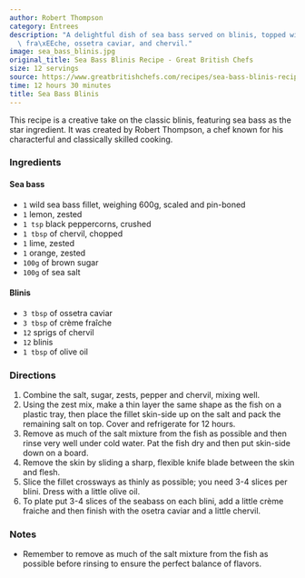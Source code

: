 ```yaml
---
author: Robert Thompson
category: Entrees
description: "A delightful dish of sea bass served on blinis, topped with cr\xE8me\
  \ fra\xEEche, ossetra caviar, and chervil."
image: sea_bass_blinis.jpg
original_title: Sea Bass Blinis Recipe - Great British Chefs
size: 12 servings
source: https://www.greatbritishchefs.com/recipes/sea-bass-blinis-recipe/print
time: 12 hours 30 minutes
title: Sea Bass Blinis
---
```


This recipe is a creative take on the classic blinis, featuring sea bass as the star ingredient. It was created by Robert Thompson, a chef known for his characterful and classically skilled cooking.

### Ingredients

#### Sea bass

* `1` wild sea bass fillet, weighing 600g, scaled and pin-boned
* `1` lemon, zested
* `1 tsp` black peppercorns, crushed
* `1 tbsp` of chervil, chopped
* `1` lime, zested
* `1` orange, zested
* `100g` of brown sugar
* `100g` of sea salt

#### Blinis

* `3 tbsp` of ossetra caviar
* `3 tbsp` of crème fraîche
* `12` sprigs of chervil
* `12` blinis
* `1 tbsp` of olive oil

### Directions

1. Combine the salt, sugar, zests, pepper and chervil, mixing well.
2. Using the zest mix, make a thin layer the same shape as the fish on a plastic tray, then place the fillet skin-side up on the salt and pack the remaining salt on top. Cover and refrigerate for 12 hours.
3. Remove as much of the salt mixture from the fish as possible and then rinse very well under cold water. Pat the fish dry and then put skin-side down on a board.
4. Remove the skin by sliding a sharp, flexible knife blade between the skin and flesh.
5. Slice the fillet crossways as thinly as possible; you need 3-4 slices per blini. Dress with a little olive oil.
6. To plate put 3-4 slices of the seabass on each blini, add a little crème fraiche and then finish with the osetra caviar and a little chervil.

### Notes

- Remember to remove as much of the salt mixture from the fish as possible before rinsing to ensure the perfect balance of flavors.